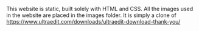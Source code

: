 This website is static, built solely with HTML and CSS.
All the images used in the website are placed in the images folder.
It is simply a clone of https://www.ultraedit.com/downloads/ultraedit-download-thank-you/
